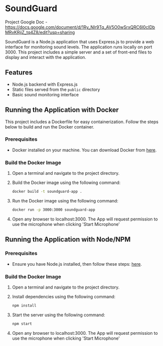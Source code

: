 # SoundGuard

Project Google Doc - https://docs.google.com/document/d/1Ry_NIr9Tq_AV5O0wSrxQRC6l0cIDbMRvKRjiZ_tq4Z8/edit?usp=sharing

SoundGuard is a Node.js application that uses Express.js to provide a web interface for monitoring sound levels. The application runs locally on port 3000. This project includes a simple server and a set of front-end files to display and interact with the application.

## Features

- Node.js backend with Express.js
- Static files served from the `public` directory
- Basic sound monitoring interface

## Running the Application with Docker

This project includes a Dockerfile for easy containerization. Follow the steps below to build and run the Docker container.

### Prerequisites

- Docker installed on your machine. You can download Docker from [here](https://www.docker.com/products/docker-desktop).

### Build the Docker Image

1. Open a terminal and navigate to the project directory.

2. Build the Docker image using the following command:

   ```sh
   docker build -t soundguard-app .
3. Run the Docker image using the following command:

   ```sh
   docker run -p 3000:3000 soundguard-app
4. Open any browser to localhost:3000. The App will request permission to use the microphone when clicking 'Start Microphone'
## Running the Application with Node/NPM

### Prerequisites

- Ensure you have Node.js installed, then follow these steps: [here](https://nodejs.org/en/download/package-manager).

### Build the Docker Image

1. Open a terminal and navigate to the project directory.

2. Install dependencies using the following command:

   ```sh
   npm install
3. Start the server using the following command:

   ```sh
   npm start
4. Open any browser to localhost:3000. The App will request permission to use the microphone when clicking 'Start Microphone'